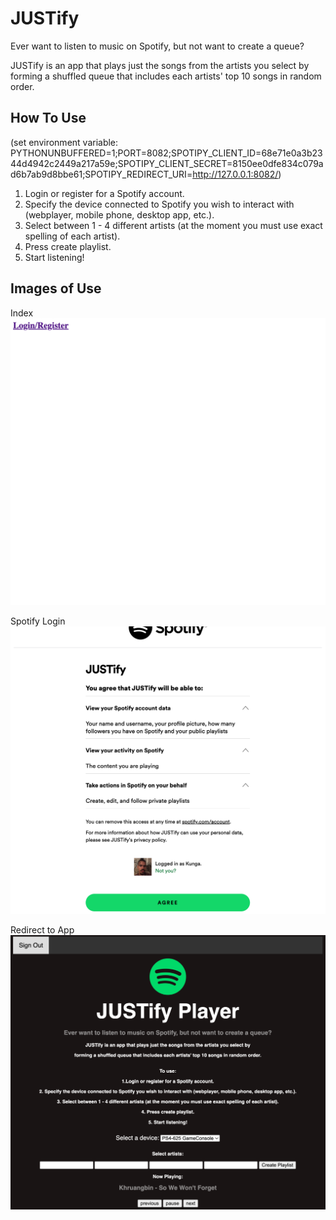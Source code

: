 # JUSTify

Ever want to listen to music on Spotify, but not want 
to create a queue?

JUSTify is an app that plays just the songs from the 
artists you select by forming a shuffled queue that 
includes each artists' top 10 songs in random order.

## How To Use
(set environment variable: PYTHONUNBUFFERED=1;PORT=8082;SPOTIPY_CLIENT_ID=68e71e0a3b2344d4942c2449a217a59e;SPOTIPY_CLIENT_SECRET=8150ee0dfe834c079ad6b7ab9d8bbe61;SPOTIPY_REDIRECT_URI=http://127.0.0.1:8082/)
1. Login or register for a Spotify account.
2. Specify the device connected to Spotify you wish
to interact with (webplayer, mobile phone, 
desktop app, etc.).
3. Select between 1 - 4 different artists (at the moment
you must use exact spelling of each artist).
4. Press create playlist.
5. Start listening!

## Images of Use
Index
![Sign into spotify](static/Login.png "Login To Spotify")

Spotify Login
![Spotify page](static/Spotify_Login_page.png "Spotify Sign in")

Redirect to App
![App Redirect](static/App_redirect.png "App Redirect")

